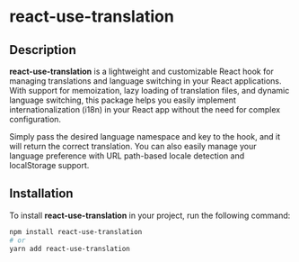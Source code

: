 # react-use-translation

## Description

**react-use-translation** is a lightweight and customizable React hook for managing translations and language switching in your React applications. With support for memoization, lazy loading of translation files, and dynamic language switching, this package helps you easily implement internationalization (i18n) in your React app without the need for complex configuration.

Simply pass the desired language namespace and key to the hook, and it will return the correct translation. You can also easily manage your language preference with URL path-based locale detection and localStorage support.

## Installation

To install **react-use-translation** in your project, run the following command:

```bash
npm install react-use-translation
# or
yarn add react-use-translation
